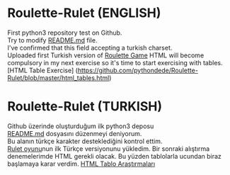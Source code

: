 # Roulette-Rulet (ENGLISH)
First python3 repository test on Github.<br>
Try to modify [README.md](https://github.com/pythondede/Roulette-Rulet/blob/master/test-modify-readme.md) file.<br>
I've confirmed that this field accepting a turkish charset.<br>
Uploaded first Turkish version of [Roulette Game](https://github.com/pythondede/Roulette-Rulet/blob/master/Roulette-Rulet_TR.py)
HTML will become compulsory in my next exercise so it's time to start exercising with tables. [HTML Table Exercise] (https://github.com/pythondede/Roulette-Rulet/blob/master/html_tables.html)

# Roulette-Rulet (TURKISH)
Github üzerinde oluşturduğum ilk python3 deposu<br>
[README.md](https://github.com/pythondede/Roulette-Rulet/blob/master/test-modify-readme.md) dosyasını düzenmeyi deniyorum.<br>
Bu alanın türkçe karakter desteklediğini kontrol ettim.<br>
[Rulet oyunu](https://github.com/pythondede/Roulette-Rulet/blob/master/Roulette-Rulet_TR.py)nun ilk Türkçe versiyonunu yükledim.
Bir sonraki alıştırma denemelerimde HTML gerekli olacak. Bu yüzden tablolarla ucundan biraz başlamaya karar verdim. [HTML Tablo Araştırmaları](https://github.com/pythondede/Roulette-Rulet/blob/master/html_tables.html)
